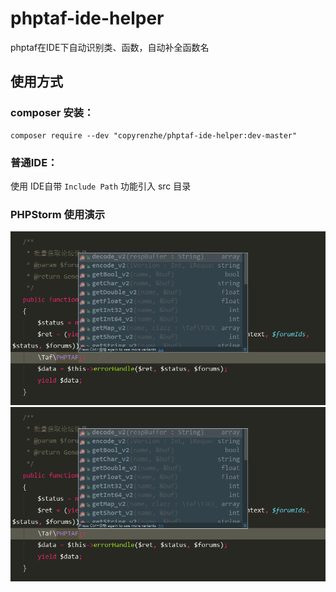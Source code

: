 phptaf-ide-helper
====================

phptaf在IDE下自动识别类、函数，自动补全函数名

## 使用方式
### composer 安装：

    composer require --dev "copyrenzhe/phptaf-ide-helper:dev-master"


### 普通IDE：

使用 IDE自带 ``Include Path`` 功能引入 src 目录

### PHPStorm 使用演示
![demo1](./imgs/1.png "demo1")
![demo2](./imgs/1.png "demo2")